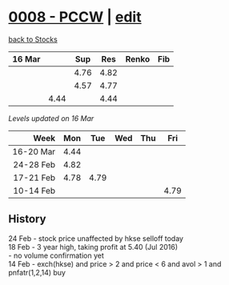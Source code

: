 # [0008 - PCCW](https://alwinwoo.github.io/stocks/0008.html) | [edit](https://github.com/alwinwoo/alwinwoo.github.io/edit/master/stocks/0008.md)
[back to Stocks](https://alwinwoo.github.io/stocks.html)

| 16 Mar |        | Sup   | Res   | Renko       | Fib
| ---:   | :---:  | :---: | :---: | :---        | :---
|        |        | 4.76  | 4.82 
|        |        | 4.57  | 4.77  
|        | 4.44   |       | 4.44

*Levels updated on 16 Mar*

Week      | Mon   | Tue   | Wed   | Thu   | Fri   |
---:      | :---: | :---: | :---: | :---: | :---: |
16-20 Mar | 4.44  |
24-28 Feb | 4.82  | 
17-21 Feb | 4.78  | 4.79  | 
10-14 Feb |       |       |       |       | 4.79  |

## History
24 Feb - stock price unaffected by hkse selloff today <br>
18 Feb - 3 year high, taking profit at 5.40 (Jul 2016) <br>- no volume confirmation yet <br>
14 Feb - exch(hkse) and price > 2 and price < 6 and avol > 1 and pnfatr(1,2,14) buy      <br>
